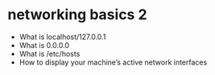 # networking basics 2

- What is localhost/127.0.0.1
- What is 0.0.0.0
- What is /etc/hosts
- How to display your machine’s active network interfaces
